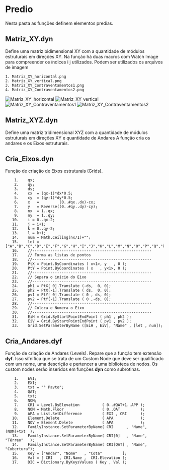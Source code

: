 # Predio

Nesta pasta as funções definem elementos predias.

## Matriz_XY.dyn

Define uma matriz bidimensional XY com a quantidade de módulos estruturais em direções XY. Na função há duas macros
com Watch Image para compreender os índices i j utilizados. Podem ser utilizados os arquivos de imagem 

    1. Matriz_XY_horizontal.png
    2. Matriz_XY_vertical.png
    3. Matriz_XY_Contraventamentos1.png
    4. Matriz_XY_Contraventamentos2.png

![Matriz_XY_horizontal](https://github.com/JLMenegotto/AulasBIM/assets/9437020/acacbf0d-a06f-4a15-a462-ecb00842d77a)
![Matriz_XY_vertical](https://github.com/JLMenegotto/AulasBIM/assets/9437020/c3a1b19f-af57-42c1-87b1-0814b183f745)
![Matriz_XY_Contraventamentos1](https://github.com/JLMenegotto/AulasBIM/assets/9437020/f4eb49cd-2d9e-4bec-ad97-bfbefea578e9)
![Matriz_XY_Contraventamentos2](https://github.com/JLMenegotto/AulasBIM/assets/9437020/88261b0d-08b6-4b09-8b84-14d5d4afb9fc)


## Matriz_XYZ.dyn

Define uma matriz tridimensional XYZ com a quantidade de módulos estruturais em direções XY e quantidade de Andares
A função cria os andares e os Eixos estruturais.

## Cria_Eixos.dyn
Função de criação de Eixos estruturais (Grids).

        1.    qx;
        2.    qy;
        3.    ds;
        4.    cx  = (qx-1)*dx*0.5;
        5.    cy  = (qy-1)*dy*0.5;
        6.    x   =         (0..#qx..dx)-cx;
        7.    y   = Reverse((0..#qy..dy)-cy);
        8.    nx  = 1..qx;
        9.    ny  = 1..qy;
       10.    i = 0..qx-2;
       11.    j = i+1;
       12.    k = 0..qy-2;
       13.    l = k+1;
       14.    num = Math.Ceiling(nx/1)+"";
       15.    let = ["A","B","C","D","E","F","G","H","I","J","K","L","M","N","O","P","Q","R","S","T","U","V","W","X","Y","Z"];
       16.    //-----------------------------------------------------
       17.    // Forma as listas de pontos
       18.    //-----------------------------------------------------
       19.    PtX = Point.ByCoordinates ( x<1>, y   , 0 );
       20.    PtY = Point.ByCoordinates ( x   , y<1>, 0 );
       21.    //-----------------------------------------------------
       22.    // Separa o inicio do Eixo
       23.    //-----------------------------------------------------
       24.    ph1 = PtX[ 0].Translate (-ds,  0, 0);
       25.    ph2 = PtX[-1].Translate ( ds,  0, 0);
       26.    pv1 = PtY[ 0].Translate ( 0 , ds, 0);
       27.    pv2 = PtY[-1].Translate ( 0 ,-ds, 0);
       28.    //-----------------------------------------------------
       29.    // Coloca e Numera o Eixo
       30.    //-----------------------------------------------------
       31.    EiH = Grid.ByStartPointEndPoint ( ph1 , ph2 );
       32.    EiV = Grid.ByStartPointEndPoint ( pv1 , pv2 );
       33.    Grid.SetParameterByName ([EiH , EiV], "Name" , [let , num]);

## Cria_Andares.dyf
Função de criação de Andares (Levels). Repare que a função tem extensão **dyf**. Isso sifnifica que se trata de um Custom Node que deve ser qualificado com um nome, uma descrição e pertencer a uma biblioteca de nodos. Os custom nodes serão inseridos em funções **dyn** como subrotinas.

        1.    EVI;
        2.    EXI;
        3.    txt = "° Pavto";
        4.    QAT;
        5.    txt;
        6.    NOM;
        7.    CRI = Level.ByElevation          ( 0..#QAT+1..APP );
        8.    NOM = Math.Floor                 ( 0..QAT         );
        9.    APA = List.SetDifference         ( EXI , CRI      );
       10.    Element.Delete                   ( APA            );
       11.    NOV = Element.Delete             ( APA            );
       12.    FamilyInstance.SetParameterByName( CRI      , "Name", (NOM)+txt  );
       13.    FamilyInstance.SetParameterByName( CRI[0]   , "Name", "Térreo"   );
       14.    FamilyInstance.SetParameterByName( CRI[QAT] , "Name", "Cobertura");
       15.    Key = ["Andar", "Nome"   , "Cota"         ];
       16.    Val = [ CRI   , CRI.Name ,  CRI.Elevation ];
       17.    DIC = Dictionary.ByKeysValues ( Key , Val );

